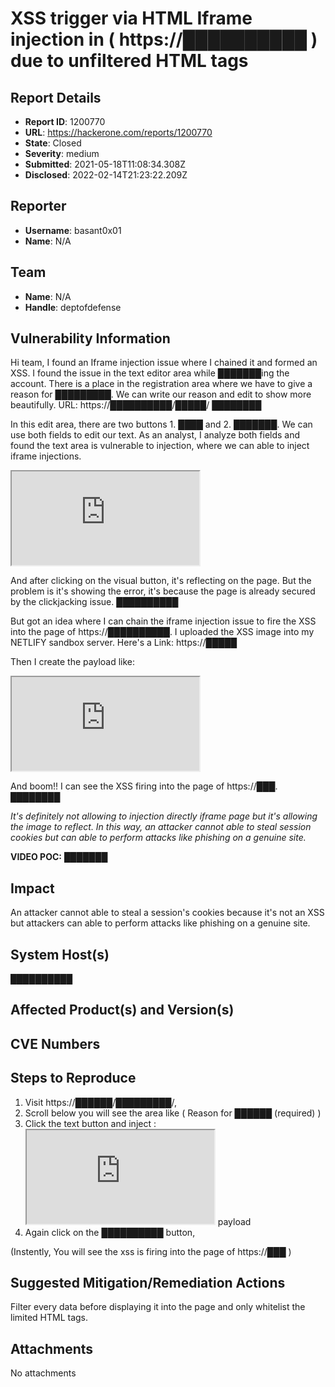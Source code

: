 # XSS trigger via HTML Iframe injection in ( https://██████████ ) due to unfiltered HTML tags

## Report Details
- **Report ID**: 1200770
- **URL**: https://hackerone.com/reports/1200770
- **State**: Closed
- **Severity**: medium
- **Submitted**: 2021-05-18T11:08:34.308Z
- **Disclosed**: 2022-02-14T21:23:22.209Z

## Reporter
- **Username**: basant0x01
- **Name**: N/A

## Team
- **Name**: N/A
- **Handle**: deptofdefense

## Vulnerability Information
Hi team,
I found an Iframe injection issue where I chained it and formed an XSS. I found the issue in the text editor area while ███████ing the account.
There is a place in the registration area where we have to give a reason for █████████. We can write our reason and edit to show more beautifully.
URL: https://██████████/█████/
████████

In this edit area, there are two buttons 1. ████ and 2. ███████. We can use both fields to edit our text. As an analyst, I analyze both fields and found the text area is vulnerable to injection, where we can able to inject iframe injections.
<iframe src="https://google.com"></iframe>

And after clicking on the visual button, it's reflecting on the page. But the problem is it's showing the error, it's because the page is already secured by the clickjacking issue.
██████████

But got an idea where I can chain the iframe injection issue to fire the XSS into the page of https://██████████.
I uploaded the XSS image into my NETLIFY sandbox server. Here's a Link: https://█████

Then I create the payload like: 
<iframe src="https://███████"></iframe>

And boom!! I can see the XSS firing into the page of https://███.
████████

*It's definitely not allowing to injection directly iframe page but it's allowing the image to reflect. In this way, an attacker cannot able to steal session cookies but can able to perform attacks like phishing on a genuine site.*

**VIDEO POC:**
███████

## Impact

An attacker cannot able to steal a session's cookies because it's not an XSS  but attackers can able to perform attacks like phishing on a genuine site.

## System Host(s)
██████████

## Affected Product(s) and Version(s)


## CVE Numbers


## Steps to Reproduce
1. Visit https://██████/█████████/,
2. Scroll below you will see the area like ( Reason for ██████ (required) )
3. Click the text button and inject : <iframe src="https://█████████"></iframe> 
payload
4. Again click on the ██████████ button,

(Instently, You will see the xss is firing into the page of https://███ )

## Suggested Mitigation/Remediation Actions
Filter every data before displaying it into the page and only whitelist the limited HTML tags.



## Attachments
No attachments
